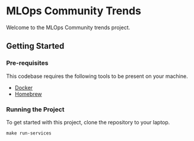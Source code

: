 # MLOps Community Trends

Welcome to the MLOps Community trends project.

## Getting Started

### Pre-requisites

This codebase requires the following tools to be present on your machine.

- [Docker](https://docs.docker.com/get-docker/)
- [Homebrew](https://brew.sh/)

### Running the Project

To get started with this project, clone the repository to your laptop.

```shell
make run-services
```
